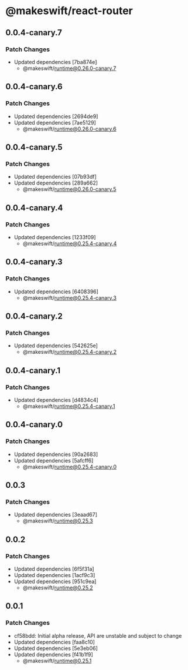 # @makeswift/react-router

## 0.0.4-canary.7

### Patch Changes

- Updated dependencies [7ba874e]
  - @makeswift/runtime@0.26.0-canary.7

## 0.0.4-canary.6

### Patch Changes

- Updated dependencies [2694de9]
- Updated dependencies [7ae5129]
  - @makeswift/runtime@0.26.0-canary.6

## 0.0.4-canary.5

### Patch Changes

- Updated dependencies [07b93df]
- Updated dependencies [289a662]
  - @makeswift/runtime@0.26.0-canary.5

## 0.0.4-canary.4

### Patch Changes

- Updated dependencies [1233f09]
  - @makeswift/runtime@0.25.4-canary.4

## 0.0.4-canary.3

### Patch Changes

- Updated dependencies [6408396]
  - @makeswift/runtime@0.25.4-canary.3

## 0.0.4-canary.2

### Patch Changes

- Updated dependencies [542625e]
  - @makeswift/runtime@0.25.4-canary.2

## 0.0.4-canary.1

### Patch Changes

- Updated dependencies [d4834c4]
  - @makeswift/runtime@0.25.4-canary.1

## 0.0.4-canary.0

### Patch Changes

- Updated dependencies [90a2683]
- Updated dependencies [5afcff6]
  - @makeswift/runtime@0.25.4-canary.0

## 0.0.3

### Patch Changes

- Updated dependencies [3eaad67]
  - @makeswift/runtime@0.25.3

## 0.0.2

### Patch Changes

- Updated dependencies [6f5f31a]
- Updated dependencies [1acf9c3]
- Updated dependencies [951c9ea]
  - @makeswift/runtime@0.25.2

## 0.0.1

### Patch Changes

- cf58bdd: Initial alpha release, API are unstable and subject to change
- Updated dependencies [faa8c10]
- Updated dependencies [5e3eb06]
- Updated dependencies [f41b1f9]
  - @makeswift/runtime@0.25.1
